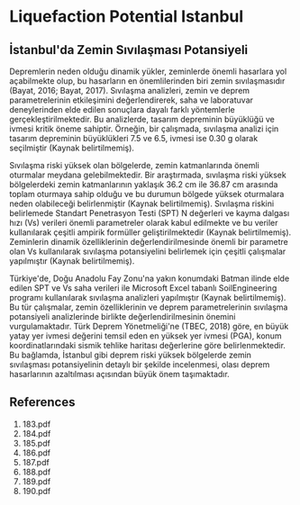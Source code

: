 # Liquefaction Potential Istanbul

## İstanbul'da Zemin Sıvılaşması Potansiyeli

Depremlerin neden olduğu dinamik yükler, zeminlerde önemli hasarlara yol açabilmekte olup, bu hasarların en önemlilerinden biri zemin sıvılaşmasıdır (Bayat, 2016; Bayat, 2017). Sıvılaşma analizleri, zemin ve deprem parametrelerinin etkileşimini değerlendirerek, saha ve laboratuvar deneylerinden elde edilen sonuçlara dayalı farklı yöntemlerle gerçekleştirilmektedir. Bu analizlerde, tasarım depreminin büyüklüğü ve ivmesi kritik öneme sahiptir. Örneğin, bir çalışmada, sıvılaşma analizi için tasarım depreminin büyüklükleri 7.5 ve 6.5, ivmesi ise 0.30 g olarak seçilmiştir (Kaynak belirtilmemiş).

Sıvılaşma riski yüksek olan bölgelerde, zemin katmanlarında önemli oturmalar meydana gelebilmektedir. Bir araştırmada, sıvılaşma riski yüksek bölgelerdeki zemin katmanlarının yaklaşık 36.2 cm ile 36.87 cm arasında toplam oturmaya sahip olduğu ve bu durumun bölgede yüksek oturmalara neden olabileceği belirlenmiştir (Kaynak belirtilmemiş). Sıvılaşma riskini belirlemede Standart Penetrasyon Testi (SPT) N değerleri ve kayma dalgası hızı (Vs) verileri önemli parametreler olarak kabul edilmekte ve bu veriler kullanılarak çeşitli ampirik formüller geliştirilmektedir (Kaynak belirtilmemiş). Zeminlerin dinamik özelliklerinin değerlendirilmesinde önemli bir parametre olan Vs kullanılarak sıvılaşma potansiyelini belirlemek için çeşitli çalışmalar yapılmıştır (Kaynak belirtilmemiş).

Türkiye'de, Doğu Anadolu Fay Zonu'na yakın konumdaki Batman ilinde elde edilen SPT ve Vs saha verileri ile Microsoft Excel tabanlı SoilEngineering programı kullanılarak sıvılaşma analizleri yapılmıştır (Kaynak belirtilmemiş). Bu tür çalışmalar, zemin özelliklerinin ve deprem parametrelerinin sıvılaşma potansiyeli analizlerinde birlikte değerlendirilmesinin önemini vurgulamaktadır. Türk Deprem Yönetmeliği'ne (TBEC, 2018) göre, en büyük yatay yer ivmesi değerini temsil eden en yüksek yer ivmesi (PGA), konum koordinatlarındaki sismik tehlike haritası değerlerine göre belirlenmektedir. Bu bağlamda, İstanbul gibi deprem riski yüksek bölgelerde zemin sıvılaşması potansiyelinin detaylı bir şekilde incelenmesi, olası deprem hasarlarının azaltılması açısından büyük önem taşımaktadır.


## References

1. 183.pdf
2. 184.pdf
3. 185.pdf
4. 186.pdf
5. 187.pdf
6. 188.pdf
7. 189.pdf
8. 190.pdf
